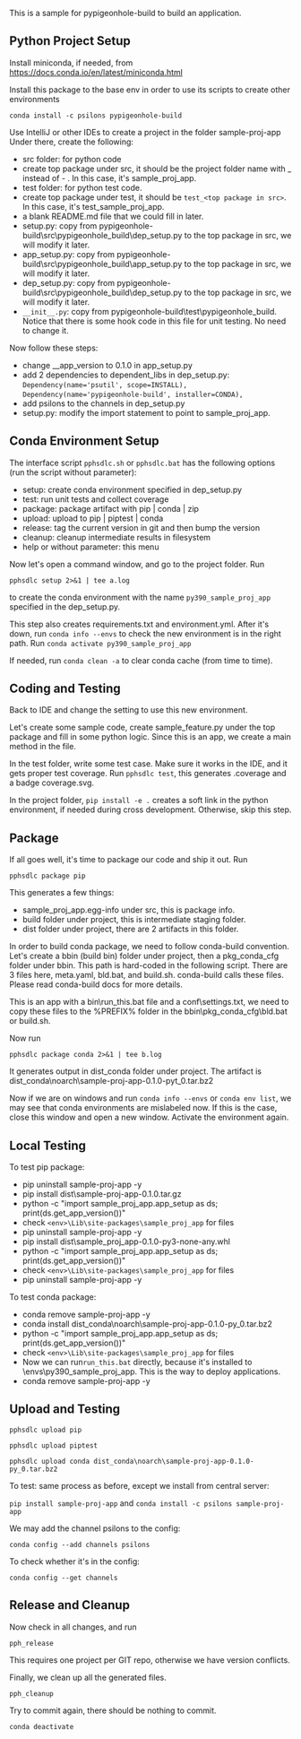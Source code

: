 This is a sample for pypigeonhole-build to build an application.

## Python Project Setup

Install miniconda, if needed, from https://docs.conda.io/en/latest/miniconda.html

Install this package to the base env in order to use its scripts to create
other environments

```conda install -c psilons pypigeonhole-build```

Use IntelliJ or other IDEs to create a project in the folder sample-proj-app
Under there, create the following:

- src folder: for python code
- create top package under src, it should be the project folder name 
  with _ instead of - . In this case, it's sample_proj_app.
- test folder: for python test code.
- create top package under test, it should be ```test_<top package in src>```.
  In this case, it's test_sample_proj_app.
- a blank README.md file that we could fill in later.
- setup.py: copy from pypigeonhole-build\src\pypigeonhole_build\dep_setup.py 
  to the top package in src, we will modify it later.
- app_setup.py: copy from pypigeonhole-build\src\pypigeonhole_build\app_setup.py 
  to the top package in src, we will modify it later.
- dep_setup.py: copy from pypigeonhole-build\src\pypigeonhole_build\dep_setup.py 
  to the top package in src, we will modify it later.
- ```__init__.py```: copy from pypigeonhole-build\test\pypigeonhole_build\.
  Notice that there is some hook code in this file for unit testing. No need
  to change it.
  
Now follow these steps:
- change __app_version to 0.1.0 in app_setup.py
- add 2 dependencies to dependent_libs in dep_setup.py:  
    ```Dependency(name='psutil', scope=INSTALL),```     
    ```Dependency(name='pypigeonhole-build', installer=CONDA),```
- add psilons to the channels in dep_setup.py 
- setup.py: modify the import statement to point to sample_proj_app.


## Conda Environment Setup

The interface script ```pphsdlc.sh``` or ```pphsdlc.bat``` has the
following options (run the script without parameter):

  - setup: create conda environment specified in dep_setup.py
  - test: run unit tests and collect coverage
  - package: package artifact with pip | conda | zip
  - upload: upload to pip | piptest | conda
  - release: tag the current version in git and then bump the version
  - cleanup: cleanup intermediate results in filesystem
  - help or without parameter: this menu
  
Now let's open a command window, and go to the project folder. Run 

```pphsdlc setup 2>&1 | tee a.log```

to create the conda environment with the name ```py390_sample_proj_app``` 
specified in the dep_setup.py.

This step also creates requirements.txt and environment.yml. After it's down,
run ```conda info --envs``` to check the new environment is in the right path.
Run ```conda activate py390_sample_proj_app```

If needed, run ```conda clean -a``` to clear conda cache (from time to time).


## Coding and Testing
Back to IDE and change the setting to use this new environment.

Let's create some sample code, create sample_feature.py under the top package 
and fill in some python logic. Since this is an app, we create a main method
in the file.

In the test folder, write some test case. Make sure it works in the IDE, and
it gets proper test coverage. 
Run ```pphsdlc test```, this generates .coverage and a badge coverage.svg.

In the project folder, ```pip install -e .``` creates a soft link in the
python environment, if needed during cross development. Otherwise, skip this
step.


## Package

If all goes well, it's time to package our code and ship it out. Run 

```pphsdlc package pip``` 

This generates a few things:
- sample_proj_app.egg-info under src, this is package info.
- build folder under project, this is intermediate staging folder.
- dist folder under project, there are 2 artifacts in this folder.

In order to build conda package, we need to follow conda-build convention.
Let's create a bbin (build bin) folder under project, then a pkg_conda_cfg
folder under bbin. This path is hard-coded in the following script. There
are 3 files here, meta.yaml, bld.bat, and build.sh. conda-build calls these
files. Please read conda-build docs for more details.

This is an app with a bin\run_this.bat file and a conf\settings.txt, we 
need to copy these files to the %PREFIX% folder in the 
bbin\pkg_conda_cfg\bld.bat or build.sh.

Now run 

```pphsdlc package conda 2>&1 | tee b.log```

It generates output in dist_conda folder under project. The artifact is 
dist_conda\noarch\sample-proj-app-0.1.0-pyt_0.tar.bz2

Now if we are on windows and run 
```conda info --envs``` or ```conda env list```, 
we may see that conda environments are mislabeled now. If this is the case,
close this window and open a new window. Activate the environment again.


## Local Testing   

To test pip package:
- pip uninstall sample-proj-app -y
- pip install dist\sample-proj-app-0.1.0.tar.gz
- python -c "import sample_proj_app.app_setup as ds; print(ds.get_app_version())"
- check ```<env>\Lib\site-packages\sample_proj_app``` for files
- pip uninstall sample-proj-app -y
- pip install dist\sample_proj_app-0.1.0-py3-none-any.whl
- python -c "import sample_proj_app.app_setup as ds; print(ds.get_app_version())"
- check ```<env>\Lib\site-packages\sample_proj_app``` for files
- pip uninstall sample-proj-app -y

To test conda package:
- conda remove sample-proj-app -y
- conda install dist_conda\noarch\sample-proj-app-0.1.0-py_0.tar.bz2
- python -c "import sample_proj_app.app_setup as ds; print(ds.get_app_version())"
- check ```<env>\Lib\site-packages\sample_proj_app``` for files
- Now we can run```run_this.bat``` directly, because it's installed to 
  <Anaconda root>\envs\py390_sample_proj_app. This is the way to deploy applications.
- conda remove sample-proj-app -y


## Upload and Testing   

```pphsdlc upload pip```

```pphsdlc upload piptest```

```pphsdlc upload conda dist_conda\noarch\sample-proj-app-0.1.0-py_0.tar.bz2```

To test: same process as before, except we install from central server:

```pip install sample-proj-app``` and ```conda install -c psilons sample-proj-app```

We may add the channel psilons to the config:

```conda config --add channels psilons```

To check whether it's in the config:

```conda config --get channels```


## Release and Cleanup

Now check in all changes, and run

```pph_release```

This requires one project per GIT repo, otherwise we have version conflicts.

Finally, we clean up all the generated files.

```pph_cleanup```

Try to commit again, there should be nothing to commit.

```conda deactivate```
